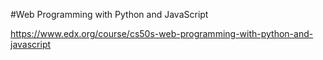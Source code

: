 #Web Programming with Python and JavaScript

https://www.edx.org/course/cs50s-web-programming-with-python-and-javascript
